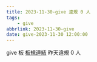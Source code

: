```yaml
---
title: 2023-11-30-give 違規 0 人
tags:
    - give
abbrlink: 2023-11-30-give
date: give-2023-11-30 12:00:00
---
```

give 板 [板規連結](https://www.ptt.cc/bbs/give/M.1612495900.A.C32.html)
昨天違規 0 人
